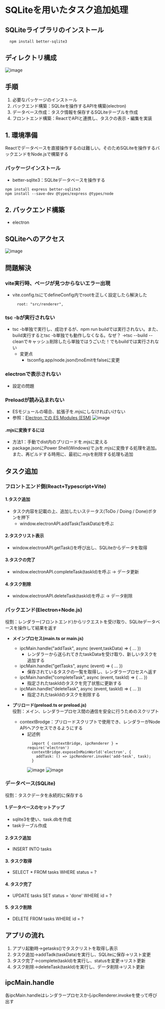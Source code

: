 # SQLiteを用いたタスク追加処理
## SQLiteライブラリのインストール
```
  npm install better-sqlite3
```

## ディレクトリ構成
![image](http://ghe.nanao.co.jp/storage/user/287/files/ec8bf42f-9cb0-4640-9ec0-9725a58760c0)

## 手順
1. 必要なパッケージのインストール
2. バックエンド構築：SQLiteを操作するAPIを構築(electron)
3. データベース作成：タスク情報を保存するSQLiteテーブルを作成
4. フロントエンド構築：ReactでAPIと連携し、タスクの表示・編集を実装


## 1. 環境準備
Reactでデータベースを直接操作するのは難しい。そのためSQLiteを操作するバックエンドをNode.jsで構築する
### パッケージインストール
- better-sqlite3：SQLiteデータベースを操作する

```
npm install express better-sqlite3
npm install --save-dev @types/express @types/node
```

## 2. バックエンド構築
- electron

## SQLiteへのアクセス
![image](http://ghe.nanao.co.jp/storage/user/287/files/0ff94876-8335-46de-b9b8-40f0ce4f4d11)


## 問題解決
### vite実行時、ページが見つからないエラー出現
- vite.config.tsにてdefineConfig内でrootを正しく設定したら解決した
  ```
    root: "src/renderer",
  ```
  
### tsc -bが実行されない
- tsc -b単独で実行し、成功するが、npm run buildでは実行されない。また、build実行するとtsc -b単独でも動作しなくなる。なぜ？
→tsc --build --cleanでキャッシュ削除したら単独ではうごいた！でもbuildでは実行されない
  - 変更点
    - tsconfig.app/node.jsonのnoEmitをfalseに変更

### electronで表示されない
- 設定の問題

### Preloadが読み込まれない
- ESモジュールの場合、拡張子を.mjsにしなければいけない
- 参照：[Electron での ES Modules (ESM)](https://www.electronjs.org/ja/docs/latest/tutorial/esm#:~:text=%E3%83%AC%E3%83%B3%E3%83%80%E3%83%A9%E3%83%BC%E3%81%AE%E3%83%97%E3%83%AA%E3%83%AD%E3%83%BC%E3%83%89%E3%82%B9%E3%82%AF%E3%83%AA%E3%83%97%E3%83%88%E3%81%AF%E3%80%81%20%E5%88%A9%E7%94%A8%E3%81%A7%E3%81%8D%E3%82%8C%E3%81%B0%20Node.js%20%E3%81%AE%20ESM%20%E3%83%AD%E3%83%BC%E3%83%80%E3%83%BC%E3%82%92%E4%BD%BF%E7%94%A8%E3%81%97%E3%81%BE%E3%81%99%E3%80%82%20ESM%20%E3%81%8C%E5%88%A9%E7%94%A8%E3%81%A7%E3%81%8D%E3%82%8B%E3%81%8B%E3%81%A9%E3%81%86%E3%81%8B%E3%81%AF%E3%80%81%E3%83%AC%E3%83%B3%E3%83%80%E3%83%A9%E3%83%BC%E3%81%AE,contextIsolation%20%E3%81%AE%E8%A8%AD%E5%AE%9A%E5%80%A4%E3%81%AB%E3%82%88%E3%81%A3%E3%81%A6%E6%B1%BA%E3%81%BE%E3%82%8A%E3%81%BE%E3%81%99%E3%80%82%20%E3%81%BE%E3%81%9F%E3%80%81ESM%20%E8%AA%AD%E3%81%BF%E8%BE%BC%E3%81%BF%E3%81%AE%E9%9D%9E%E5%90%8C%E6%9C%9F%E7%9A%84%E3%81%AA%E6%80%A7%E8%B3%AA%E3%81%AB%E8%B5%B7%E5%9B%A0%E3%81%99%E3%82%8B%E3%81%9D%E3%81%AE%E4%BB%96%E3%81%AE%E6%B3%A8%E6%84%8F%E4%BA%8B%E9%A0%85%E3%81%8C%E3%81%84%E3%81%8F%E3%81%A4%E3%81%8B%E3%81%82%E3%82%8A%E3%81%BE%E3%81%99%E3%80%82%20ESM%20%E3%81%AE%E3%83%97%E3%83%AA%E3%83%AD%E3%83%BC%E3%83%89%E3%82%B9%E3%82%AF%E3%83%AA%E3%83%97%E3%83%88%E3%81%AF%E6%8B%A1%E5%BC%B5%E5%AD%90%E3%81%8C%20.mjs%20%E3%81%A7%E3%81%AA%E3%81%91%E3%82%8C%E3%81%B0%E3%81%AA%E3%82%8A%E3%81%BE%E3%81%9B%E3%82%93)
![image](http://ghe.nanao.co.jp/storage/user/287/files/a4025192-2c40-4d25-a4bc-fe6a7e02d189)

#### .mjsに変換するには
- 方法1：手動でdist内のプリロードを.mjsに変える
- package.jsonにPower Shell(Windows)で.jsを.mjsに変換する処理を追加。また、再ビルドする時用に、最初に.mjsを削除する処理も追加

## タスク追加
### フロントエンド側(React+Typescript+Vite)
#### 1.タスク追加
- タスク内容を記載の上、追加したいステータス(ToDo / Doing / Done)ボタンを押下
  - window.electronAPI.addTask(TaskData)を呼ぶ  
#### 2.タスクリスト表示
- window.electronAPI.getTask()を呼び出し、SQLiteからデータを取得
#### 3.タスクの完了
- window.electronAPI.completeTask(taskId)を呼ぶ -> データ更新
#### 4.タスク削除
- window.electronAPI.deleteTask(taskId)を呼ぶ -> データ削除

### バックエンド(Electron+Node.js)
役割：レンダラー(フロントエンド)からリクエストを受け取り、SQLiteデータベースを操作して結果を返す
- **メインプロセス(main.ts or main.js)**
  - ipcMain.handle("addTask", async (event,taskData) => { ... })
    - レンダラーから送られてきたtaskDataを受け取り、新しいタスクを追加する
  - ipcMain.handle("getTasks", async (event) => { ... })
    - 保存されているタスクの一覧を取得し、レンダラープロセスへ返す
  - ipcMain.handle("completeTask", async (event, taskId) => { ... })
    - 指定されたtaskIdのタスクを完了状態に更新する
  - ipcMain.handle("deleteTask", async (event, taskId) => { ... })
    - 指定されたtaskIdのタスクを削除する

- **プリロード(preload.ts or preload.js)**  
役割：メイン、レンダラープロセス間の通信を安全に行うためのスクリプト
  - contextBrodge：プリロードスクリプトで使用でき、レンダラーがNode APIへアクセスできるようにする
    - 記述例
      ```
        import { contextBridge, ipcRenderer } = require('electron')
        contextBridge.exposeInMainWorld('electron', {
          addTask: () => ipcRenderer.invoke('add-tesk', task); 
        }
      ```
      ![image](http://ghe.nanao.co.jp/aina-tomikawa/React-task_management_apl/assets/287/1bd2d091-17a6-4714-a666-3cdfe49548c7)
      ![image](http://ghe.nanao.co.jp/aina-tomikawa/React-task_management_apl/assets/287/e732b00b-b73f-4c7c-ba96-1c455c16be3e)

### データベース(SQLite)
役割：タスクデータを永続的に保存する
#### 1.データベースのセットアップ
- sqlite3を使い、task.dbを作成
- taskテーブル作成
#### 2.タスク追加
- INSERT INTO tasks
#### 3. タスク取得
- SELECT * FROM tasks WHERE status = ?
#### 4. タスク完了
- UPDATE tasks SET status = 'done' WHERE id = ?
#### 5. タスク削除
- DELETE FROM tasks WHERE id = ?

## アプリの流れ
1. アプリ起動時→getasks()でタスクリストを取得し表示
2. タスク追加→addTadk(taskData)を実行し、SQLiteに保存→リスト変更
3. タスク完了→complete(taskId)を実行し、statusを変更→リスト更新
4. タスク削除→deleteTask(taskId)を実行し、データ削除→リスト更新

## ipcMain.handle
各ipcMain.handleはレンダラープロセスからipcRenderer.invokeを使って呼び出す

